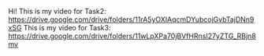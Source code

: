 Hi!
This is my video for Task2: https://drive.google.com/drive/folders/11rA5yOXIAqcmDYubcojGvbTajDNn9xSG
This is my video for Task3: https://drive.google.com/drive/folders/11wLpXPa70jBVfHRnsI27yZTG_RBjn8mv
